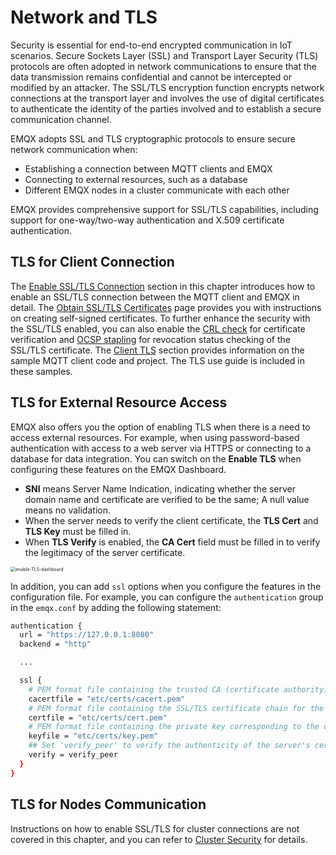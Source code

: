 # Network and TLS

Security is essential for end-to-end encrypted communication in IoT scenarios. Secure Sockets Layer (SSL) and Transport Layer Security (TLS) protocols are often adopted in network communications to ensure that the data transmission remains confidential and cannot be intercepted or modified by an attacker. The SSL/TLS encryption function encrypts network connections at the transport layer and involves the use of digital certificates to authenticate the identity of the parties involved and to establish a secure communication channel.

EMQX adopts SSL and TLS cryptographic protocols to ensure secure network communication when:

- Establishing a connection between MQTT clients and EMQX
- Connecting to external resources, such as a database
- Different EMQX nodes in a cluster communicate with each other

EMQX provides comprehensive support for SSL/TLS capabilities, including support for one-way/two-way authentication and X.509 certificate authentication.

## TLS for Client Connection

The [Enable SSL/TLS Connection](./emqx-mqtt-tls.md) section in this chapter introduces how to enable an SSL/TLS connection between the MQTT client and EMQX in detail. The [Obtain SSL/TLS Certificates](./tls-certificate.md) page provides you with instructions on creating self-signed certificates. To further enhance the security with the SSL/TLS enabled, you can also enable the [CRL check](./crl.md) for certificate verification and [OCSP stapling](./ocsp.md) for revocation status checking of the SSL/TLS certificate. The [Client TLS](./mqtt-client-tls.md) section provides information on the sample MQTT client code and project. The TLS use guide is included in these samples.

## TLS for External Resource Access

EMQX also offers you the option of enabling TLS when there is a need to access external resources. For example, when using password-based authentication with access to a web server via HTTPS or connecting to a database for data integration. You can switch on the **Enable TLS** when configuring these features on the EMQX Dashboard.

- **SNI** means Server Name Indication, indicating whether the server domain name and certificate are verified to be the same; A null value means no validation.
- When the server needs to verify the client certificate, the **TLS Cert** and **TLS Key** must be filled in.
- When **TLS Verify** is enabled, the **CA Cert** field must be filled in to verify the legitimacy of the server certificate.

<img src="./assets/enable-TLS-dashboard.png" alt="enable-TLS-dashboard" style="zoom:50%;" />

In addition, you can add `ssl` options when you configure the features in the configuration file. For example, you can configure the `authentication` group in the `emqx.conf` by adding the following statement:

```bash
authentication {
  url = "https://127.0.0.1:8080"
  backend = "http"

  ...

  ssl {
    # PEM format file containing the trusted CA (certificate authority) certificates that the HTTP client uses to verify the authenticity of the HTTP server.
    cacertfile = "etc/certs/cacert.pem"
    # PEM format file containing the SSL/TLS certificate chain for the HTTP client to send. If the certificate is not directly issued by a root CA, the intermediate CA certificates should be appended after the listener certificate to form a chain.
    certfile = "etc/certs/cert.pem"
    # PEM format file containing the private key corresponding to the certificate
    keyfile = "etc/certs/key.pem"
    ## Set 'verify_peer' to verify the authenticity of the server's certificate chain, otherwise 'verify_none'
    verify = verify_peer
  }
}
```

## TLS for Nodes Communication

Instructions on how to enable SSL/TLS for cluster connections are not covered in this chapter, and you can refer to [Cluster Security](../deploy/cluster/security.md) for details.
